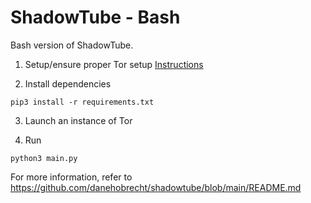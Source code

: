 # ShadowTube - Bash

Bash version of ShadowTube.

1. Setup/ensure proper Tor setup [Instructions](https://github.com/danehobrecht/shadowtube-bash/blob/main/torinst.md)

2. Install dependencies

`pip3 install -r requirements.txt`

3. Launch an instance of Tor

4. Run

`python3 main.py`

For more information, refer to https://github.com/danehobrecht/shadowtube/blob/main/README.md
